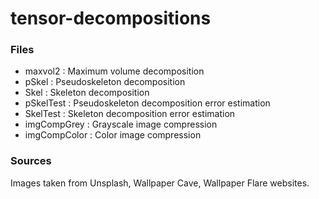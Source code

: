 # tensor-decompositions
### Files
- maxvol2 : Maximum volume decomposition
- pSkel : Pseudoskeleton decomposition
- Skel : Skeleton decomposition
- pSkelTest : Pseudoskeleton decomposition error estimation
- SkelTest : Skeleton decomposition error estimation
- imgCompGrey : Grayscale image compression
- imgCompColor : Color image compression

### Sources
Images taken from Unsplash, Wallpaper Cave, Wallpaper Flare websites.
